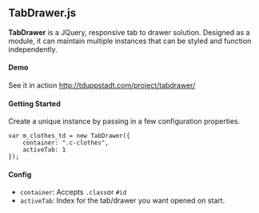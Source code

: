 
TabDrawer.js
-------------
**TabDrawer** is a  JQuery, responsive tab to drawer solution. Designed as a module, it can maintain multiple instances that can be styled and function independently. 

#### **Demo**
See it in action
http://tduppstadt.com/project/tabdrawer/


#### **Getting Started**
Create a unique instance by passing in a few configuration properties.

    var m_clothes_td = new TabDrawer({
		container: ".c-clothes",
		activeTab: 1
	});
	
#### **Config**

 - `container`:  Accepts `.class`or `#id`
 - `activeTab`: Index for the tab/drawer  you want opened on start.


